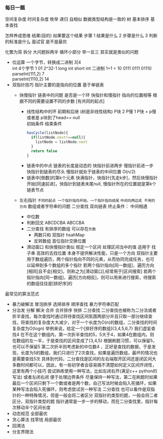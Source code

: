 ### 每日一题

空间复杂度  时间复杂度
枚举
递归 自相似 数据类型结构是一致的 树 
基本排序
基本查找

怎样养成思维 结果(目的)  如果要这个结果 步骤
1 结果是什么
2 步骤是什么
3 判断的标准是什么 面试官 是不是最优 

化繁为简
拆分  大问题拆两半  循环小部分 
举一反三  其实就是类似的问题


- 位运算 一个字节，转换成二进制  3|4  
int 4个字节  1 01  2^32-1  long int short int 
  二进制 1+1 = 10 
  0111
  0111
  01110
parseInt(111,2)   7  
parseInt(1110,2)  14
- 双指针技巧 指针主要的是指向的位置 基于单链表
  - 快慢指针  链表中的问题  是否是一个环  快指针和慢指针 指向的位置相等 根据不同的需要设置不同的步数 [有共同的起点]
      - 线性结构中的环 前期和后继 (树是非线性结构) 
        P块 2  P慢 1  P快 = p慢  或者是 p块到了head== null   
        初始条件  结束条件
        ```js
        hasCycle(listNode){
          if(listNode.next!==null){
            listNode = listNode.next
          }
          return false
        }
        ```
      - 链表中的中点 链表的长度是动态的
        快指针前进两步  慢指针前进一步  快指针到链表的尽头 慢指针就处于链表的中间位置  O(n/2)
      - 链表中[倒数]的第k个元素
        快满指针，快指针[先走k步]，然后快慢指针开始[同速前进]，快指针到链表末尾null, 慢指针所在的位置就是第k个链表节点 

  - 左右指针 
    `不同的起点 一个指针指向开始，一个指针指向结尾`
    `中间向两边走 不用的方向`
    数组或者字符串的问题  二分查找 双向链表
    终止条件： 中间相遇
    - 中位数
    - 判断回文 ABCDCBA  ABCCBA
    - 二分查找
      有排序的数组 可以存在`负数`
      - 两数只和 双指针  hsahMap 
      - 反转数组 首位指针交换位置
    - 滑动窗口 和快慢指针类似 规定一个区间 处理区间当中的值
      适用于 找子串 高效的去找位置  本身不提供解决性能，只是一个方向
  双指针主要用于数组遍历，两个指针指向不同的元素，从而协同完成任务，也可以延伸到多个数组的多个指针
  若两个指针指向[同一数组]，遍历方向[相同]且不会[相交]，则称之为[滑动窗口],经常用于[区间搜索] 
  若两个指针指向[同一数组]，遍历[方向相反]，则可以用来进行搜索，待搜索的数组往往是[排好序]的
  
最常见的算法范式
- 暴力破解法
  冒泡排序
  选择排序
  顺序查找
  暴力字符串匹配
- 分治发 
  分解
  解决
  合并
  合并排序
  快排
  二分查找
    二分查找也被称为二分法或者折半查找，每次查找时通过将待查找区间氛围两部分并且只取一部分继续查找，将查找的复杂度大大减少，对于一个长度为O(n)的数组，二分查找的时间复杂度为O(logn)
    举例来说，给定一个[排好序的数组]{3,4,5,6,7} 我们虚妄查找4 在不在这个数组内，第一次折半查找的5，5大于4，如果4在数组内，则在数组的左一半，于是查找的区间变成了{3,4,5} 根据刷题习惯，可以保留5，也可以不保留5 第二次折半则考虑新的中位数4 ，正好是查找的数据，于是发现，长度为5的数组，我们只进行了2次查找，如果是遍历数组，最坏的情况也是需要查找5次
    具体到代码，二分查找是区间的左右端取开区间还是闭区间大多数时间都可以，因此，有一些初学者会容易搞不清楚如何定义区间开闭性，这里有两个小技巧 尝试熟练使用一种写法，比如左闭右开(满足c++ python的写法) 或者左闭右闭 便于处理边界条件 尽量保持一种写法，第二在刷题时如果最后一个区间只剩下一个数或者是两个数，自己写法时候会陷入死循环，如果某种写法会陷入死循环，则考虑尝试另一种写法
    二分查找 也可以看作是双指针的一种特殊情况，但是一般会将二者区分 双指针的类型的题，一般会将二者区分，双指针类型的题 指针通常是一步一步的移动，而在二分查找里，指针每次移动半个区间长度
- 动态规范 全部最优
- 贪心算法 找零钱 局部最优
- 回溯法
- 分支界限法

  

    
